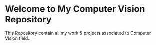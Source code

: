 # Welcome to My Computer Vision Repository

This Repository contain all my work & projects associated to Computer Vision field..
